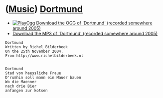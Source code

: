 # ([Music](Music.htm)) [Dortmund](SongDortmund.htm)

-   [![PlayOgg](http://static.fsf.org/playogg/Play_ogg_80x15.png "I support PlayOgg!")](http://playogg.org)
    [Download the OGG of 'Dortmund' (recorded somewhere
    around 2005)](CD04_06Dortmund.ogg)
-   [Download the MP3 of 'Dortmund' (recorded somewhere
    around 2005)](CD04_06Dortmund.mp3)

```
Dortmund
Written by Richel Bilderbeek
On the 25th November 2004.
From http://www.richelbilderbeek.nl


Dortmund
Stad von haessliche Fraue
D'rumhin soll mann ein Mauer bauen
Wo die Maenner
nach drie Bier
anfangen zur kotsen
```
